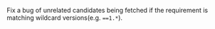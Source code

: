 Fix a bug of unrelated candidates being fetched if the requirement is matching wildcard versions(e.g. `==1.*`).
